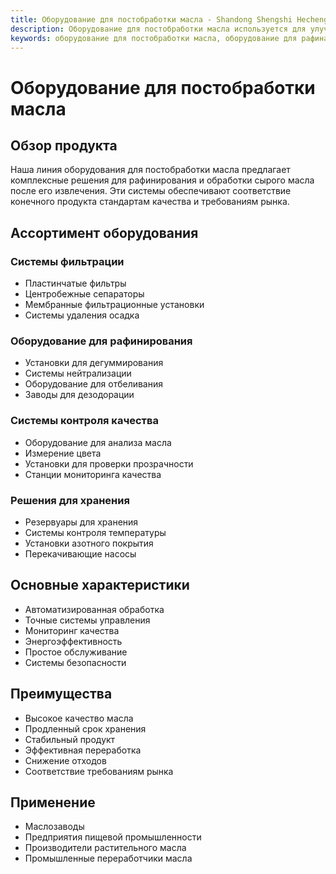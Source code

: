 ```yaml
---
title: Оборудование для постобработки масла - Shandong Shengshi Hecheng Machinery Co., Ltd.
description: Оборудование для постобработки масла используется для улучшения качества масла, включая фильтрационное, рафинирующее и упаковочное оборудование, обеспечивая соответствие продукта пищевым стандартам и повышение качества и стабильности масла.
keywords: оборудование для постобработки масла, оборудование для рафинации масла, фильтрационное оборудование для масла, оборудование для рафинирования масла, упаковочное оборудование для масла, оборудование для переработки масла, постобработка масла, оборудование для очистки масла, масляный фильтр, масляный рафинатор, машина для упаковки масла, оборудование для обработки масла
---
```


# Оборудование для постобработки масла

## Обзор продукта

Наша линия оборудования для постобработки масла предлагает комплексные решения для рафинирования и обработки сырого масла после его извлечения. Эти системы обеспечивают соответствие конечного продукта стандартам качества и требованиям рынка.

## Ассортимент оборудования

### Системы фильтрации
- Пластинчатые фильтры  
- Центробежные сепараторы  
- Мембранные фильтрационные установки  
- Системы удаления осадка  

### Оборудование для рафинирования
- Установки для дегуммирования  
- Системы нейтрализации  
- Оборудование для отбеливания  
- Заводы для дезодорации  

### Системы контроля качества
- Оборудование для анализа масла  
- Измерение цвета  
- Установки для проверки прозрачности  
- Станции мониторинга качества  

### Решения для хранения
- Резервуары для хранения  
- Системы контроля температуры  
- Установки азотного покрытия  
- Перекачивающие насосы  

## Основные характеристики

- Автоматизированная обработка  
- Точные системы управления  
- Мониторинг качества  
- Энергоэффективность  
- Простое обслуживание  
- Системы безопасности  

## Преимущества

- Высокое качество масла  
- Продленный срок хранения  
- Стабильный продукт  
- Эффективная переработка  
- Снижение отходов  
- Соответствие требованиям рынка  

## Применение

- Маслозаводы  
- Предприятия пищевой промышленности  
- Производители растительного масла  
- Промышленные переработчики масла
